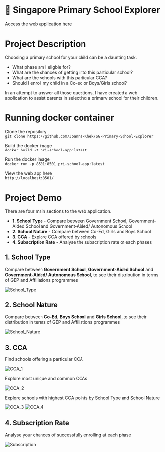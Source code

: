 # :school: Singapore Primary School Explorer
Access the web application [here](https://joanna-khek-sg-primary-school-explorer-about-ihz5yn.streamlit.app/)
# Project Description
Choosing a primary school for your child can be a daunting task.
* What phase am I eligble for?
* What are the chances of getting into this particular school?
* What are the schools with this particular CCA?
* Should I enroll my child in a Co-ed or Boys/Girls school?

In an attempt to answer all those questions, I have created a web application to assist parents in selecting a primary school for their children.

# Running docker container
Clone the repository     
```git clone https://github.com/Joanna-Khek/SG-Primary-School-Explorer```   

Build the docker image    
```docker build -t pri-school-app:latest .```   

Run the docker image    
```docker run -p 8501:8501 pri-school-app:latest```

View the web app here     
```http://localhost:8501/```


# Project Demo
There are four main sections to the web application.
* **1. School Type** - Compare between Government School, Government-Aided School and Government-Aided/ Autonomous School
* **2. School Nature** - Compare between Co-Ed, Girls and Boys School
* **3. CCA** - Explore CCA offered by schools
* **4. Subscription Rate** - Analyse the subscription rate of each phases

## 1. School Type

Compare between **Government School**, **Government-Aided School** and **Government-Aided/ Autonomous School**, to see their distribution in terms of GEP and Affiliations programmes

![School_Type](https://github.com/Joanna-Khek/SG-Primary-School-Explorer/assets/53141849/571d7d95-e920-46c7-9920-d683caf9f2e5)


## 2. School Nature

Compare between **Co-Ed**, **Boys School** and **Girls School**, to see their distribution in terms of GEP and Affiliations programmes

![School_Nature](https://github.com/Joanna-Khek/SG-Primary-School-Explorer/assets/53141849/b02061e0-a074-4e0b-b6a8-8097ed471307)


## 3. CCA

Find schools offering a particular CCA

![CCA_1](https://github.com/Joanna-Khek/SG-Primary-School-Explorer/assets/53141849/fb04275b-22a9-42bf-8abc-07689ecbe54e)

Explore most unique and common CCAs

![CCA_2](https://github.com/Joanna-Khek/SG-Primary-School-Explorer/assets/53141849/4fe537fe-46ab-43fa-ab92-8f73356302f2)

Explore schools with highest CCA points by School Type and School Nature

![CCA_3](https://github.com/Joanna-Khek/SG-Primary-School-Explorer/assets/53141849/6ad9f5b9-708a-4e3b-8747-829e4ec77d04)
![CCA_4](https://github.com/Joanna-Khek/SG-Primary-School-Explorer/assets/53141849/eb7e0d56-6ce7-49db-9bd1-14745f66be12)


## 4. Subscription Rate

Analyse your chances of successfully enrolling at each phase

![Subscription](https://github.com/Joanna-Khek/SG-Primary-School-Explorer/assets/53141849/f7e98208-f8dc-413f-942e-b2fda88e9588)


